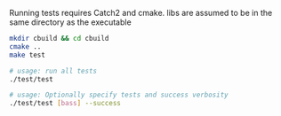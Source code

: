 Running tests requires Catch2 and cmake.  libs are assumed to be in
the same directory as the executable

```sh
mkdir cbuild && cd cbuild
cmake ..
make test

# usage: run all tests
./test/test

# usage: Optionally specify tests and success verbosity
./test/test [bass] --success
```
